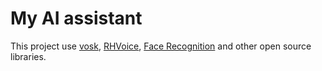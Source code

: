 # My AI assistant

This project use [vosk](https://alphacephei.com/vosk/), [RHVoice](https://github.com/RHVoice/RHVoice), [Face Recognition](https://github.com/ageitgey/face_recognition) and other open source libraries.